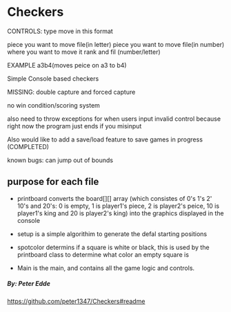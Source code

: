 # Checkers
CONTROLS: type move in this format

piece you want to move file(in letter)
piece you want to move file(in number)
where you want to move it rank and fil (number/letter)

EXAMPLE
a3b4(moves peice on a3 to b4)

Simple Console based checkers

MISSING: double capture and forced capture

no win condition/scoring system

 also need to throw exceptions for when users input invalid control because right now the program just ends if you misinput

 Also would like to add a save/load feature to save games in progress (COMPLETED)



known bugs: can jump out of bounds 

## purpose for each file
* printboard converts the board[][] array (which consistes of 0's 1's 2' 10's and 20's: 0 is empty, 1 is player1's piece, 2 is player2's peice, 10 is player1's king and 20 is player2's king) into the graphics displayed in the console

* setup is a simple algorithim to generate the defal starting positions

* spotcolor determins if a square is white or black, this is used by the printboard class to determine what color an empty square is

* Main is the main, and contains all the game logic and controls.


##### By: Peter Edde
https://github.com/peter1347/Checkers#readme



